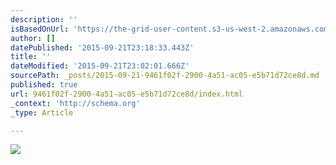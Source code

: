 ```yaml
---
description: ''
isBasedOnUrl: 'https://the-grid-user-content.s3-us-west-2.amazonaws.com/ed8aacd5-3129-4cff-b318-38e745348962.jpg'
author: []
datePublished: '2015-09-21T23:18:33.443Z'
title: ''
dateModified: '2015-09-21T23:02:01.666Z'
sourcePath: _posts/2015-09-21-9461f02f-2900-4a51-ac05-e5b71d72ce8d.md
published: true
url: 9461f02f-2900-4a51-ac05-e5b71d72ce8d/index.html
_context: 'http://schema.org'
_type: Article

---
```

![](https://the-grid-user-content.s3-us-west-2.amazonaws.com/ed8aacd5-3129-4cff-b318-38e745348962.jpg)